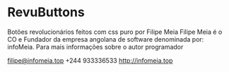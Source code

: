 # RevuButtons
Botões revolucionários feitos com css puro por Filipe Meia
Filipe Meia é o CO e Fundador da empresa angolana de software denominada por: infoMeia.
Para mais informações sobre o autor programador

filipe@infomeia.top
+244 933336533
http://infomeia.top
